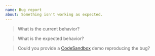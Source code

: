 ```yaml
---
name: Bug report
about: Something isn't working as expected.
---
```


> What is the current behavior?

<!-- ... -->

> What is the expected behavior?
<!-- If your use case is complicated, please be as descriptive as possible. -->

<!-- ... -->

> Could you provide a [CodeSandbox](https://codesandbox.io/) demo reproducing the bug?

<!-- ... -->
